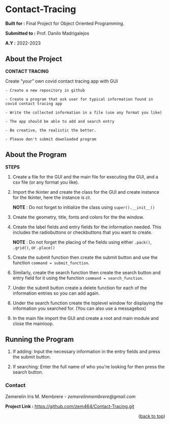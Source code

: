 # Contact-Tracing

**Built for :** Final Project for Object Oriented Programming.

  **Submitted to :** Prof. Danilo Madrigalejos 
  
  **A.Y :** 2022-2023

## About the Project
**CONTACT TRACING**

Create “your” own covid contact tracing app with GUI
	
    - Create a new repository in github
	
    - Create a program that ask user for typical information found in covid contact tracing app
	
    - Write the collected information in a file (use any format you like)
	
    - The app should be able to add and search entry
	
    - Be creative, the realistic the better.
	
    - Please don't submit downloaded program

## About the Program
**STEPS**

1. Create a file for the GUI and the main file for executing the GUI, and a csv file (or any format you like). 

2. Import the tkinter and create the class for the GUI and create instance for the tkinter, here the instance is *ct*.

    **NOTE** : Do not forget to initialize the class using ``super().__init__()``

3. Create the geometry, title, fonts and colors for the the window. 

4. Create the label fields and entry fields for the information needed. This includes the radiobuttons or checkbuttons that you want to create.

    **NOTE** : Do not forget the placing of the fields using either ``.pack()``, ``.grid()``, or ``.place()``

5. Create the submit function then create the submit button and use the function ``command = submit_function``.

6. Similarly, create the search function then create the search button and entry field for it using the function ``command = search_function``.

7. Under the submit button create a delete function for each of the information entries so you can add again.

8. Under the search function create the toplevel window for displaying the information you searched for. (You can also use a messagebox)

9. In the main file import the GUI and create a root and main module and close the mainloop.

## Running the Program

1. If adding: Input the necessary information in the entry fields and press the submit button.

2. If searching: Enter the full name of who you're looking for then press the search button.

### Contact
Zemerelin Iris M. Membrere - _zemerelinmembrere@gmail.com_

**Project Link :** https://github.com/zem464/Contact-Tracing.git

<p align="right">(<a href="#readme-top">back to top</a>)</p>